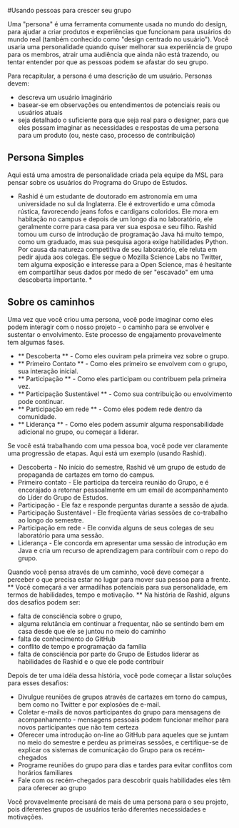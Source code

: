 #Usando pessoas para crescer seu grupo

Uma "persona" é uma ferramenta comumente usada no mundo do design, para ajudar a criar produtos e experiências que funcionam para usuários do mundo real (também conhecido como "design centrado no usuário"). Você usaria uma personalidade quando quiser melhorar sua experiência de grupo para os membros, atrair uma audiência que ainda não está trazendo, ou tentar entender por que as pessoas podem se afastar do seu grupo.

Para recapitular, a persona é uma descrição de um usuário. Personas devem:
* descreva um usuário imaginário
* basear-se em observações ou entendimentos de potenciais reais ou usuários atuais
* seja detalhado o suficiente para que seja real para o designer, para que eles possam imaginar as necessidades e respostas de uma persona para um produto (ou, neste caso, processo de contribuição)

## Persona Simples
Aqui está uma amostra de personalidade criada pela equipe da MSL para pensar sobre os usuários do Programa do Grupo de Estudos.

* Rashid é um estudante de doutorado em astronomia em uma universidade no sul da Inglaterra. Ele é extrovertido e uma cômoda rústica, favorecendo jeans fofos e cardigans coloridos. Ele mora em habitação no campus e depois de um longo dia no laboratório, ele geralmente corre para casa para ver sua esposa e seu filho. Rashid tomou um curso de introdução de programação Java há muito tempo, como um graduado, mas sua pesquisa agora exige habilidades Python. Por causa da natureza competitiva de seu laboratório, ele reluta em pedir ajuda aos colegas. Ele segue o Mozilla Science Labs no Twitter, tem alguma exposição e interesse para a Open Science, mas é hesitante em compartilhar seus dados por medo de ser "escavado" em uma descoberta importante. *


## Sobre os caminhos
Uma vez que você criou uma persona, você pode imaginar como eles podem interagir com o nosso projeto - o caminho para se envolver e sustentar o envolvimento. Este processo de engajamento provavelmente tem algumas fases.

* ** Descoberta ** - Como eles ouviram pela primeira vez sobre o grupo.
* ** Primeiro Contato ** - Como eles primeiro se envolvem com o grupo, sua interação inicial.
* ** Participação ** - Como eles participam ou contribuem pela primeira vez.
* ** Participação Sustentável ** - Como sua contribuição ou envolvimento pode continuar.
* ** Participação em rede ** - Como eles podem rede dentro da comunidade.
* ** Liderança ** - Como eles podem assumir alguma responsabilidade adicional no grupo, ou começar a liderar.

Se você está trabalhando com uma pessoa boa, você pode ver claramente uma progressão de etapas. Aqui está um exemplo (usando Rashid).

* Descoberta - No início do semestre, Rashid vê um grupo de estudo de propaganda de cartazes em torno do campus.
* Primeiro contato - Ele participa da terceira reunião do Grupo, e é encorajado a retornar pessoalmente em um email de acompanhamento do Líder do Grupo de Estudos.
* Participação - Ele faz e responde perguntas durante a sessão de ajuda.
* Participação Sustentável - Ele freqüenta várias sessões de co-trabalho ao longo do semestre.
* Participação em rede - Ele convida alguns de seus colegas de seu laboratório para uma sessão.
* Liderança - Ele concorda em apresentar uma sessão de introdução em Java e cria um recurso de aprendizagem para contribuir com o repo do grupo.

Quando você pensa através de um caminho, você deve começar a perceber o que precisa estar no lugar para mover sua pessoa para a frente. ** Você começará a ver armadilhas potenciais para sua personalidade, em termos de habilidades, tempo e motivação. ** Na história de Rashid, alguns dos desafios podem ser:

* falta de consciência sobre o grupo,
* alguma relutância em continuar a frequentar, não se sentindo bem em casa desde que ele se juntou no meio do caminho
* falta de conhecimento do GitHub
* conflito de tempo e programação da família
* falta de consciência por parte do Grupo de Estudos liderar as habilidades de Rashid e o que ele pode contribuir

Depois de ter uma idéia dessa história, você pode começar a listar soluções para esses desafios:

* Divulgue reuniões de grupos através de cartazes em torno do campus, bem como no Twitter e por explosões de e-mail.
* Coletar e-mails de novos participantes do grupo para mensagens de acompanhamento - mensagens pessoais podem funcionar melhor para novos participantes que não tem certeza
* Oferecer uma introdução on-line ao GitHub para aqueles que se juntam no meio do semestre e perdeu as primeiras sessões, e certifique-se de explicar os sistemas de comunicação do Grupo para os recém-chegados
* Programe reuniões do grupo para dias e tardes para evitar conflitos com horários familiares
* Fale com os recém-chegados para descobrir quais habilidades eles têm para oferecer ao grupo

Você provavelmente precisará de mais de uma persona para o seu projeto, pois diferentes grupos de usuários terão diferentes necessidades e motivações.